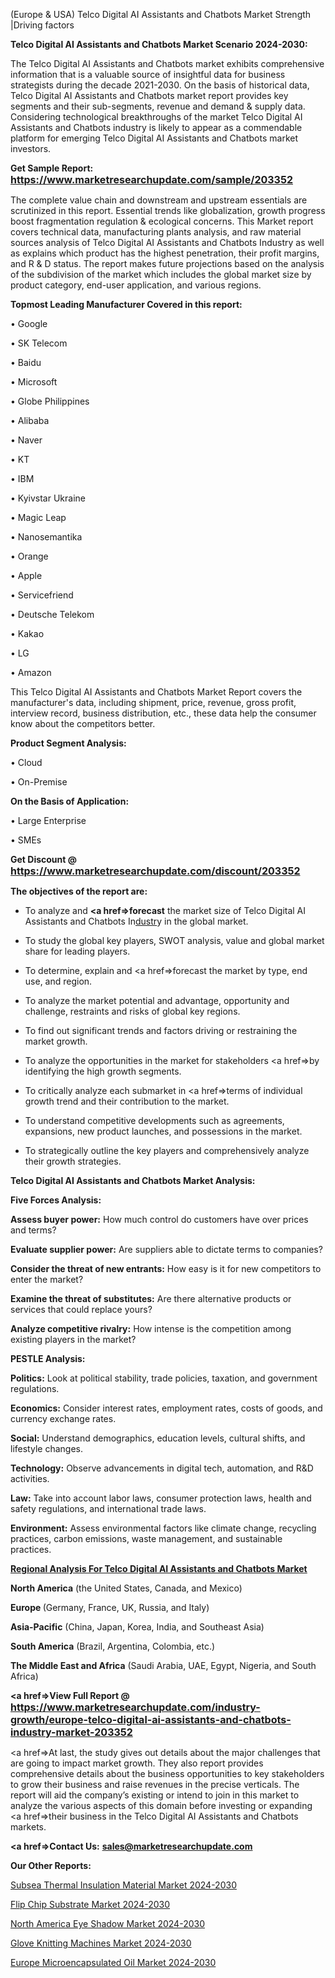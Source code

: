  (Europe & USA) Telco Digital AI Assistants and Chatbots Market Strength |Driving factors

<strong>Telco Digital AI Assistants and Chatbots Market Scenario 2024-2030:</strong>

The Telco Digital AI Assistants and Chatbots market exhibits comprehensive information that is a valuable source of insightful data for business strategists during the decade 2021-2030. On the basis of historical data, Telco Digital AI Assistants and Chatbots market report provides key segments and their sub-segments, revenue and demand &amp; supply data. Considering technological breakthroughs of the market Telco Digital AI Assistants and Chatbots industry is likely to appear as a commendable platform for emerging Telco Digital AI Assistants and Chatbots market investors.

<strong>Get Sample Report: <a href=https://www.marketresearchupdate.com/sample/203352><font size=3 color=#0000ff>https://www.marketresearchupdate.com/sample/203352</font></a></strong>

The complete value chain and downstream and upstream essentials are scrutinized in this report. Essential trends like globalization, growth progress boost fragmentation regulation &amp; ecological concerns. This Market report covers technical data, manufacturing plants analysis, and raw material sources analysis of Telco Digital AI Assistants and Chatbots Industry as well as explains which product has the highest penetration, their profit margins, and R & D status. The report makes future projections based on the analysis of the subdivision of the market which includes the global market size by product category, end-user application, and various regions.

<strong>Topmost Leading Manufacturer Covered in this report:</strong>

• Google

• SK Telecom

• Baidu

• Microsoft

• Globe Philippines

• Alibaba

• Naver

• KT

• IBM

• Kyivstar Ukraine

• Magic Leap

• Nanosemantika

• Orange

• Apple

• Servicefriend

• Deutsche Telekom

• Kakao

• LG

• Amazon

This Telco Digital AI Assistants and Chatbots Market Report covers the manufacturer's data, including shipment, price, revenue, gross profit, interview record, business distribution, etc., these data help the consumer know about the competitors better.

<strong>Product Segment Analysis: </strong>

• Cloud

• On-Premise

<strong>On the Basis of Application:</strong>

• Large Enterprise

• SMEs

<strong>Get Discount @ <a href=https://www.marketresearchupdate.com/discount/203352><font size=3 color=#0000ff>https://www.marketresearchupdate.com/discount/203352</font></a></strong>

<strong><b>The objectives of the report are:</b></strong>

- To analyze and <strong><a href=><strong>forecast</strong></a></strong> the market size of Telco Digital AI Assistants and Chatbots In<a href=ASDF991299>dustr</a>y in the global market.

- To study the global key players, SWOT analysis, value and global market share for leading players.

- To determine, explain and <a href=>forecast</a> the market by type, end use, and region.

- To analyze the market potential and advantage, opportunity and challenge, restraints and risks of global key regions.

- To find out significant trends and factors driving or restraining the market growth.

- To analyze the opportunities in the market for stakeholders <a href=>by</a> identifying the high growth segments.

- To critically analyze each submarket in <a href=>terms</a> of individual growth trend and their contribution to the market.

- To understand competitive developments such as agreements, expansions, new product launches, and possessions in the market.

- To strategically outline the key players and comprehensively analyze their growth strategies.

<strong>Telco Digital AI Assistants and Chatbots Market Analysis:</strong>

<strong>Five Forces Analysis:</strong>

<strong>Assess buyer power:</strong> How much control do customers have over prices and terms?

<strong>Evaluate supplier power:</strong> Are suppliers able to dictate terms to companies?

<strong>Consider the threat of new entrants:</strong> How easy is it for new competitors to enter the market?

<strong>Examine the threat of substitutes:</strong> Are there alternative products or services that could replace yours?

<strong>Analyze competitive rivalry:</strong> How intense is the competition among existing players in the market?

<strong>PESTLE Analysis:</strong>

<strong>Politics:</strong> Look at political stability, trade policies, taxation, and government regulations.

<strong>Economics:</strong> Consider interest rates, employment rates, costs of goods, and currency exchange rates.

<strong>Social:</strong> Understand demographics, education levels, cultural shifts, and lifestyle changes.

<strong>Technology:</strong> Observe advancements in digital tech, automation, and R&D activities.

<strong>Law:</strong> Take into account labor laws, consumer protection laws, health and safety regulations, and international trade laws.

<strong>Environment:</strong> Assess environmental factors like climate change, recycling practices, carbon emissions, waste management, and sustainable practices.

<strong><u><b>Regional Analysis For Telco Digital AI Assistants and Chatbots Market</b></u></strong>

<strong><b>North America</b></strong> (the United States, Canada, and Mexico)

<strong><b>Europe </b></strong>(Germany, France, UK, Russia, and Italy)

<strong><b>Asia-Pacific</b></strong> (China, Japan, Korea, India, and Southeast Asia)

<strong><b>South America</b></strong> (Brazil, Argentina, Colombia, etc.)

<strong><b>The Middle East and Africa</b></strong> (Saudi Arabia, UAE, Egypt, Nigeria, and South Africa)

<strong><a href=>View Full Report</a> @ <a href=https://www.marketresearchupdate.com/industry-growth/europe-telco-digital-ai-assistants-and-chatbots-industry-market-203352><font size=3 color=#0000ff>https://www.marketresearchupdate.com/industry-growth/europe-telco-digital-ai-assistants-and-chatbots-industry-market-203352</font></a></strong>

<a href=>At last,</a> the study gives out details about the major challenges that are going to impact market growth. They also report provides comprehensive details about the business opportunities to key stakeholders to grow their business and raise revenues in the precise verticals. The report will aid the company’s existing or intend to join in this market to analyze the various aspects of this domain before investing or expanding <a href=>their</a> business in the Telco Digital AI Assistants and Chatbots markets.

<strong><a href=>Contact Us:</a></strong>
<strong>sales@marketresearchupdate.com</strong>

<strong>Our Other Reports:</strong>

<a href=https://www.linkedin.com/pulse/subsea-thermal-insulation-material-market-size>Subsea Thermal Insulation Material Market 2024-2030</a>

<a href=https://www.linkedin.com/pulse/flip-chip-substrate-market-analysis-segment-region>Flip Chip Substrate Market 2024-2030</a>

<a href=https://www.linkedin.com/pulse/north-america-eye-shadow-market-size-production>North America Eye Shadow Market 2024-2030</a>

<a href=https://www.linkedin.com/pulse/glove-knitting-machines-market-share-size-trends-wbi6f/>Glove Knitting Machines Market 2024-2030</a>

<a href=https://www.linkedin.com/pulse/europe-microencapsulated-oil-market-research-report-d5i6f/>Europe Microencapsulated Oil Market 2024-2030</a>
